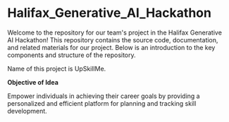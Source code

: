 # Halifax_Generative_AI_Hackathon
Welcome to the repository for our team's project in the Halifax Generative AI Hackathon! This repository contains the source code, documentation, and related materials for our project. Below is an introduction to the key components and structure of the repository.

Name of this project is UpSkillMe.
 
**Objective of Idea**


Empower individuals in achieving their career goals by providing a personalized and efficient platform for planning and tracking skill development.

  
